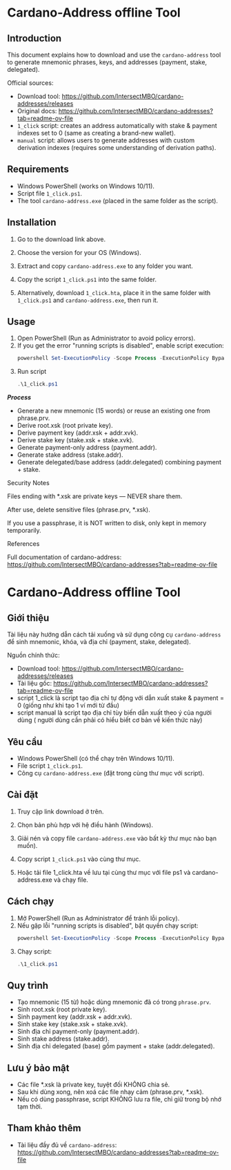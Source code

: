 Cardano-Address offline Tool
==============================

Introduction
------------
This document explains how to download and use the `cardano-address` tool to generate mnemonic phrases, keys, and addresses (payment, stake, delegated).

Official sources:
- Download tool: https://github.com/IntersectMBO/cardano-addresses/releases  
- Original docs: https://github.com/IntersectMBO/cardano-addresses?tab=readme-ov-file  
- `1_click` script: creates an address automatically with stake & payment indexes set to 0 (same as creating a brand-new wallet).  
- `manual` script: allows users to generate addresses with custom derivation indexes (requires some understanding of derivation paths).  

Requirements
------------
- Windows PowerShell (works on Windows 10/11).  
- Script file `1_click.ps1`.  
- The tool `cardano-address.exe` (placed in the same folder as the script).  

Installation
------------
1. Go to the download link above.  
2. Choose the version for your OS (Windows).  
3. Extract and copy `cardano-address.exe` to any folder you want.  
4. Copy the script `1_click.ps1` into the same folder.  

5. Alternatively, download `1_click.hta`, place it in the same folder with `1_click.ps1` and `cardano-address.exe`, then run it.  

Usage
-----
1. Open PowerShell (Run as Administrator to avoid policy errors).  
2. If you get the error "running scripts is disabled", enable script execution:  
   ```powershell
   powershell Set-ExecutionPolicy -Scope Process -ExecutionPolicy Bypass 
3. Run script
   ```powershell
   .\1_click.ps1

***Process***
- Generate a new mnemonic (15 words) or reuse an existing one from phrase.prv.
- Derive root.xsk (root private key).
- Derive payment key (addr.xsk + addr.xvk).
- Derive stake key (stake.xsk + stake.xvk).
- Generate payment-only address (payment.addr).
- Generate stake address (stake.addr).
- Generate delegated/base address (addr.delegated) combining payment + stake.

Security Notes

Files ending with *.xsk are private keys — NEVER share them.

After use, delete sensitive files (phrase.prv, *.xsk).

If you use a passphrase, it is NOT written to disk, only kept in memory temporarily.

References

Full documentation of cardano-address:
https://github.com/IntersectMBO/cardano-addresses?tab=readme-ov-file


Cardano-Address offline Tool
==============================

Giới thiệu
----------
Tài liệu này hướng dẫn cách tải xuống và sử dụng công cụ `cardano-address` để sinh mnemonic, khóa, và địa chỉ (payment, stake, delegated).

Nguồn chính thức:
- Download tool: https://github.com/IntersectMBO/cardano-addresses/releases
- Tài liệu gốc: https://github.com/IntersectMBO/cardano-addresses?tab=readme-ov-file
- script 1_click là script tạo địa chỉ tự động với dẫn xuất stake & payment = 0 (giống như khi tạo 1 ví mới từ đầu)
- script manual là script tạo địa chỉ tùy biến dẫn xuất theo ý của người dùng ( người dùng cần phải có hiểu biết cơ bản về kiến thức này)

Yêu cầu
-------
- Windows PowerShell (có thể chạy trên Windows 10/11).
- File script `1_click.ps1`.
- Công cụ `cardano-address.exe` (đặt trong cùng thư mục với script).

Cài đặt
-------
1. Truy cập link download ở trên.
2. Chọn bản phù hợp với hệ điều hành (Windows).
3. Giải nén và copy file `cardano-address.exe` vào bất kỳ thư mục nào bạn muốn).
4. Copy script `1_click.ps1` vào cùng thư mục.

5. Hoặc tải file 1_click.hta về lưu tại cùng thư mục với file ps1 và cardano-address.exe và chạy file.

Cách chạy
---------
1. Mở PowerShell (Run as Administrator để tránh lỗi policy).
2. Nếu gặp lỗi "running scripts is disabled", bật quyền chạy script:
   ```powershell
   powershell Set-ExecutionPolicy -Scope Process -ExecutionPolicy Bypass

3. Chạy script:
   ```powershell
   .\1_click.ps1

Quy trình
---------
- Tạo mnemonic (15 từ) hoặc dùng mnemonic đã có trong `phrase.prv`.
- Sinh root.xsk (root private key).
- Sinh payment key (addr.xsk + addr.xvk).
- Sinh stake key (stake.xsk + stake.xvk).
- Sinh địa chỉ payment-only (payment.addr).
- Sinh stake address (stake.addr).
- Sinh địa chỉ delegated (base) gồm payment + stake (addr.delegated).

Lưu ý bảo mật
-------------
- Các file *.xsk là private key, tuyệt đối KHÔNG chia sẻ.
- Sau khi dùng xong, nên xoá các file nhạy cảm (phrase.prv, *.xsk).
- Nếu có dùng passphrase, script KHÔNG lưu ra file, chỉ giữ trong bộ nhớ tạm thời.

Tham khảo thêm
---------------
- Tài liệu đầy đủ về `cardano-address`: 
  https://github.com/IntersectMBO/cardano-addresses?tab=readme-ov-file
